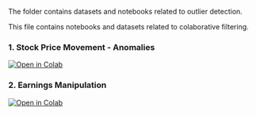 The folder contains datasets and notebooks related to outlier detection.

This file contains notebooks and datasets related to colaborative filtering.

### 1. Stock Price Movement - Anomalies

[![Open in Colab](https://colab.research.google.com/assets/colab-badge.svg)](https://colab.research.google.com/github/manaranjanp/ISB_MLUL2/blob/main/outliers/Stock%20Price%20Analysis.ipynb)


### 2. Earnings Manipulation

[![Open in Colab](https://colab.research.google.com/assets/colab-badge.svg)](https://colab.research.google.com/github/manaranjanp/ISB_MLUL2/blob/main/outliers/Earnings_manipulation_v1.ipynb)



